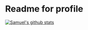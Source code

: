 # Readme for profile

[![Samuel's github stats](https://github-readme-stats.vercel.app/api?username=SamuelD-Data)](https://github.com/SamuelD-Data/github-readme-stats)